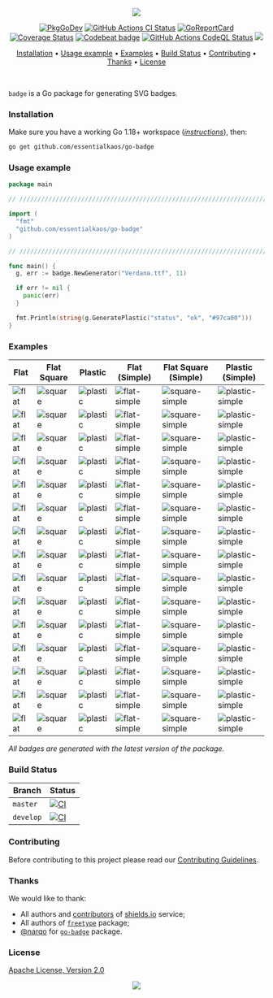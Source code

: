 <p align="center"><a href="#readme"><img src="https://gh.kaos.st/go-badge.svg"/></a></p>

<p align="center">
  <a href="https://kaos.sh/g/go-badge"><img src="https://gh.kaos.st/godoc.svg" alt="PkgGoDev" /></a>
  <a href="https://kaos.sh/w/go-badge/ci"><img src="https://kaos.sh/w/go-badge/ci.svg" alt="GitHub Actions CI Status" /></a>
  <a href="https://kaos.sh/r/go-badge"><img src="https://kaos.sh/r/go-badge.svg" alt="GoReportCard" /></a>
  <a href="https://kaos.sh/c/go-badge"><img src="https://kaos.sh/c/go-badge.svg" alt="Coverage Status" /></a>
  <a href="https://kaos.sh/b/go-badge"><img src="https://kaos.sh/b/0cbded00-9dfb-458b-bdf8-27b2c70ede9b.svg" alt="Codebeat badge" /></a>
  <a href="https://kaos.sh/w/go-badge/codeql"><img src="https://kaos.sh/w/go-badge/codeql.svg" alt="GitHub Actions CodeQL Status" /></a>
  <a href="#license"><img src="https://gh.kaos.st/apache2.svg"></a>
</p>

<p align="center"><a href="#installation">Installation</a> • <a href="#usage-example">Usage example</a> • <a href="#examples">Examples</a> • <a href="#build-status">Build Status</a> • <a href="#contributing">Contributing</a> • <a href="#thanks">Thanks</a> • <a href="#license">License</a></p>

<br/>

`badge` is a Go package for generating SVG badges.

### Installation

Make sure you have a working Go 1.18+ workspace (_[instructions](https://go.dev/doc/install)_), then:

````bash
go get github.com/essentialkaos/go-badge
````

### Usage example

```go
package main

// ////////////////////////////////////////////////////////////////////////// //

import (
  "fmt"
  "github.com/essentialkaos/go-badge"
)

// ////////////////////////////////////////////////////////////////////////// //

func main() {
  g, err := badge.NewGenerator("Verdana.ttf", 11)

  if err != nil {
    panic(err)
  }

  fmt.Println(string(g.GeneratePlastic("status", "ok", "#97ca00")))
}
```

### Examples

| Flat | Flat Square | Plastic | Flat (Simple) | Flat Square (Simple) | Plastic (Simple) |
|------|-------------|---------|---------------|----------------------|------------------|
| ![flat](.github/images/flat_brightgreen.svg) | ![square](.github/images/square_brightgreen.svg) | ![plastic](.github/images/plastic_brightgreen.svg) | ![flat-simple](.github/images/flat_simple_brightgreen.svg) | ![square-simple](.github/images/square_simple_brightgreen.svg) | ![plastic-simple](.github/images/plastic_simple_brightgreen.svg) |
| ![flat](.github/images/flat_green.svg) | ![square](.github/images/square_green.svg) | ![plastic](.github/images/plastic_green.svg) | ![flat-simple](.github/images/flat_simple_green.svg) | ![square-simple](.github/images/square_simple_green.svg) | ![plastic-simple](.github/images/plastic_simple_green.svg) |
| ![flat](.github/images/flat_yellowgreen.svg) | ![square](.github/images/square_yellowgreen.svg) | ![plastic](.github/images/plastic_yellowgreen.svg) | ![flat-simple](.github/images/flat_simple_yellowgreen.svg) | ![square-simple](.github/images/square_simple_yellowgreen.svg) | ![plastic-simple](.github/images/plastic_simple_yellowgreen.svg) |
| ![flat](.github/images/flat_yellow.svg) | ![square](.github/images/square_yellow.svg) | ![plastic](.github/images/plastic_yellow.svg) | ![flat-simple](.github/images/flat_simple_yellow.svg) | ![square-simple](.github/images/square_simple_yellow.svg) | ![plastic-simple](.github/images/plastic_simple_yellow.svg) |
| ![flat](.github/images/flat_orange.svg) | ![square](.github/images/square_orange.svg) | ![plastic](.github/images/plastic_orange.svg) | ![flat-simple](.github/images/flat_simple_orange.svg) | ![square-simple](.github/images/square_simple_orange.svg) | ![plastic-simple](.github/images/plastic_simple_orange.svg) |
| ![flat](.github/images/flat_red.svg) | ![square](.github/images/square_red.svg) | ![plastic](.github/images/plastic_red.svg) | ![flat-simple](.github/images/flat_simple_red.svg) | ![square-simple](.github/images/square_simple_red.svg) | ![plastic-simple](.github/images/plastic_simple_red.svg) |
| ![flat](.github/images/flat_blue.svg) | ![square](.github/images/square_blue.svg) | ![plastic](.github/images/plastic_blue.svg) | ![flat-simple](.github/images/flat_simple_blue.svg) | ![square-simple](.github/images/square_simple_blue.svg) | ![plastic-simple](.github/images/plastic_simple_blue.svg) |
| ![flat](.github/images/flat_lightgrey.svg) | ![square](.github/images/square_lightgrey.svg) | ![plastic](.github/images/plastic_lightgrey.svg) | ![flat-simple](.github/images/flat_simple_lightgrey.svg) | ![square-simple](.github/images/square_simple_lightgrey.svg) | ![plastic-simple](.github/images/plastic_simple_lightgrey.svg) |
| ![flat](.github/images/flat_success.svg) | ![square](.github/images/square_success.svg) | ![plastic](.github/images/plastic_success.svg) | ![flat-simple](.github/images/flat_simple_success.svg) | ![square-simple](.github/images/square_simple_success.svg) | ![plastic-simple](.github/images/plastic_simple_success.svg) |
| ![flat](.github/images/flat_important.svg) | ![square](.github/images/square_important.svg) | ![plastic](.github/images/plastic_important.svg) | ![flat-simple](.github/images/flat_simple_important.svg) | ![square-simple](.github/images/square_simple_important.svg) | ![plastic-simple](.github/images/plastic_simple_important.svg) |
| ![flat](.github/images/flat_critical.svg) | ![square](.github/images/square_critical.svg) | ![plastic](.github/images/plastic_critical.svg) | ![flat-simple](.github/images/flat_simple_critical.svg) | ![square-simple](.github/images/square_simple_critical.svg) | ![plastic-simple](.github/images/plastic_simple_critical.svg) |
| ![flat](.github/images/flat_informational.svg) | ![square](.github/images/square_informational.svg) | ![plastic](.github/images/plastic_informational.svg) | ![flat-simple](.github/images/flat_simple_informational.svg) | ![square-simple](.github/images/square_simple_informational.svg) | ![plastic-simple](.github/images/plastic_simple_informational.svg) |
| ![flat](.github/images/flat_inactive.svg) | ![square](.github/images/square_inactive.svg) | ![plastic](.github/images/plastic_inactive.svg) | ![flat-simple](.github/images/flat_simple_inactive.svg) | ![square-simple](.github/images/square_simple_inactive.svg) | ![plastic-simple](.github/images/plastic_simple_inactive.svg) |
| ![flat](.github/images/flat_custom.svg) | ![square](.github/images/square_custom.svg) | ![plastic](.github/images/plastic_custom.svg) | ![flat-simple](.github/images/flat_simple_custom.svg) | ![square-simple](.github/images/square_simple_custom.svg) | ![plastic-simple](.github/images/plastic_simple_custom.svg) |
| ![flat](.github/images/flat_japanese.svg) | ![square](.github/images/square_japanese.svg) | ![plastic](.github/images/plastic_japanese.svg) | ![flat-simple](.github/images/flat_simple_japanese.svg) | ![square-simple](.github/images/square_simple_japanese.svg) | ![plastic-simple](.github/images/plastic_simple_japanese.svg) |

_All badges are generated with the latest version of the package._

### Build Status

| Branch | Status |
|--------|----------|
| `master` | [![CI](https://kaos.sh/w/go-badge/ci.svg?branch=master)](https://kaos.sh/w/go-badge/ci?query=branch:master) |
| `develop` | [![CI](https://kaos.sh/w/go-badge/ci.svg?branch=develop)](https://kaos.sh/w/go-badge/ci?query=branch:develop) |

### Contributing

Before contributing to this project please read our [Contributing Guidelines](https://github.com/essentialkaos/contributing-guidelines#contributing-guidelines).

### Thanks

We would like to thank:

* All authors and [contributors](https://github.com/badges/shields/graphs/contributors) of [shields.io](https://shields.io) service;
* All authors of [`freetype`](https://github.com/golang/freetype/blob/master/AUTHORS) package;
* [@narqo](https://github.com/narqo) for [`go-badge`](https://github.com/narqo/go-badge) package.

### License

[Apache License, Version 2.0](http://www.apache.org/licenses/LICENSE-2.0)

<p align="center"><a href="https://essentialkaos.com"><img src="https://gh.kaos.st/ekgh.svg"/></a></p>
